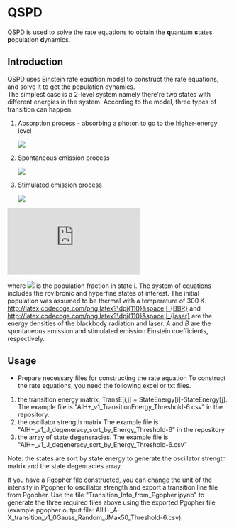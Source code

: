 # QSPD
QSPD is used to solve the rate equations to obtain the **q**uantum **s**tates **p**opulation **d**ynamics. 


## Introduction
QSPD uses Einstein rate equation model to construct the rate equations, and solve it to get the population dynamics. <br>
The simplest case is a 2-level system namely there're two states with different energies in the system. According to the model, three types of transition can happen. <br>
  1. Absorption process - absorbing a photon to go to the higher-energy level
  
      ![](https://upload.wikimedia.org/wikipedia/commons/thumb/7/75/AtomicLineAb.svg/340px-AtomicLineAb.svg.png)
      
  2. Spontaneous emission process 
  
      ![](https://upload.wikimedia.org/wikipedia/commons/thumb/7/7a/AtomicLineSpEm.svg/339px-AtomicLineSpEm.svg.png)
      
  3. Stimulated emission process
  
      ![](https://upload.wikimedia.org/wikipedia/commons/thumb/b/b9/AtomicLineInEm.svg/340px-AtomicLineInEm.svg.png)

![](http://latex.codecogs.com/png.latex?%5Cdpi%7B110%7D%20%5Cbegin%7Balign%7D%5Cbegin%7Baligned%7D%5Cfrac%7B%5Cpartial%5Crho_i%7D%7B%5Cpartial%20t%7D=-%5Csum_%7Bj%5Cneq%20i%7DB_%7Bij%7D(I_%7B%5Cmathrm%7BBBR%7D%7D&plus;I_%7B%5Cmathrm%7Blaser%7D%7D)%5Crho_i%20-%20%5Csum_%7Bj%3Ci%7DA_%7Bij%7D%5Crho_i%20%5C%5C&plus;%5Csum_%7Bj%5Cneq%20i%7DB_%7Bji%7D(I_%7B%5Cmathrm%7BBBR%7D%7D&plus;I_%7B%5Cmathrm%7Blaser%7D%7D)%5Crho_i%20&plus;%20%5Csum_%7Bj%3Ei%7DA_%7Bji%7D%5Crho_i%20%5Cend%7Baligned%7D%5Cend%7Balign%7D)

where ![](http://latex.codecogs.com/png.latex?\dpi{110}&space;\rho_i) is the population fraction in state i. The system of equations includes the rovibronic and hyperfine states of interest. The initial population was assumed to be thermal with a temperature of 300 K. http://latex.codecogs.com/png.latex?\dpi{110}&space;I_{BBR} and http://latex.codecogs.com/png.latex?\dpi{110}&space;I_{laser} are the energy densities of the blackbody radiation and laser. $A$ and $B$ are the spontaneous emission and stimulated emission Einstein coefficients, respectively.

## Usage
* Prepare necessary files for constructing the rate equation
To construct the rate equations, you need the following excel or txt files.

1. the transition energy matrix, TransE[i,j] = StateEnergy[i]-StateEnergy[j]. 
    The example file is "AlH+_v1_TransitionEnergy_Threshold-6.csv" in the repository.
2. the oscillator strength matrix
    The example file is "AlH+_v1_J_degeneracy_sort_by_Energy_Threshold-6" in the repository
3. the array of state degeneracies.
    The example file is "AlH+_v1_J_degeneracy_sort_by_Energy_Threshold-6.csv"
    
Note: the states are sort by state energy to generate the oscillator strength matrix and the state degenracies array.

If you have a Pgopher file constructed, you can change the unit of the intensity in Pgopher to oscillator strength and export a transition line file from Pgopher. Use the file "TransItion_Info_from_Pgopher.ipynb" to generate the three required files above using the exported Pgopher file (example pgopher output file: AlH+_A-X_transition_v1_0Gauss_Random_JMax50_Threshold-6.csv).
